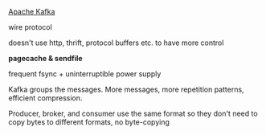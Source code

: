 ---
---
[Apache Kafka](https://kafka.apache.org/documentation/#design)

wire protocol 

doesn't use http, thrift, protocol buffers etc. to have more control 

**pagecache & sendfile** 

frequent fsync + uninterruptible power supply 

Kafka groups the messages. More messages, more repetition patterns, efficient compression. 

Producer, broker, and consumer use the same format so they don't need to copy bytes to different formats, no byte-copying



